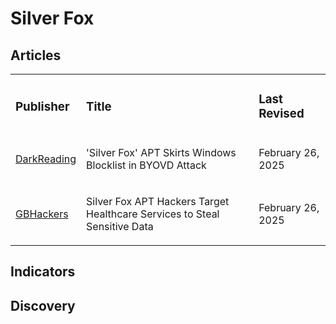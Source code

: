 # Silver Fox

## Articles
<table>
  <tr>
    <td>
      <h3>Publisher</h3>
    </td>
    <td>
      <h3>Title</h3>
    </td>
    <td>
      <h3>Last Revised</h3>
    </td>
  </tr>
   <tr>
    <td>
      <a href="https://www.darkreading.com/cyber-risk/silver-fox-byovd-attack-windows-blocklist">DarkReading</a>
    </td>
    <td>
      <p>'Silver Fox' APT Skirts Windows Blocklist in BYOVD Attack</p>
    </td>
    <td>
      <p>February 26, 2025</p>
    </td>
  </tr>
  <tr>
    <td>
      <a href="https://gbhackers.com/silver-fox-apt-hackers-target-healthcare-services/">GBHackers</a>
    </td>
    <td>
      <p>Silver Fox APT Hackers Target Healthcare Services to Steal Sensitive Data</p>
    </td>
    <td>
      <p>February 26, 2025</p>
    </td>
  </tr>
</table>


## Indicators

## Discovery
